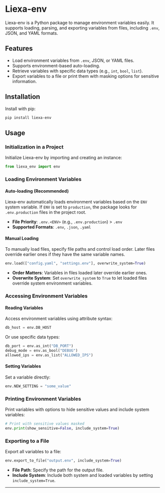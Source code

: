 # Liexa-env

Liexa-env is a Python package to manage environment variables easily. It supports loading, parsing, and exporting variables from files, including `.env`, JSON, and YAML formats.

## Features

- Load environment variables from `.env`, JSON, or YAML files.
- Supports environment-based auto-loading.
- Retrieve variables with specific data types (e.g., `int`, `bool`, `list`).
- Export variables to a file or print them with masking options for sensitive information.

## Installation

Install with pip:

```bash
pip install liexa-env
```

## Usage

### Initialization in a Project

Initialize Liexa-env by importing and creating an instance:

```python
from liexa_env import env
```

### Loading Environment Variables

#### Auto-loading (Recommended)

Liexa-env automatically loads environment variables based on the `ENV` system variable. If `ENV` is set to `production`, the package looks for `.env.production` files in the project root.

- **File Priority**: `.env.<ENV>` (e.g., `.env.production`) > `.env`
- **Supported Formats**: `.env`, `.json`, `.yaml`

#### Manual Loading

To manually load files, specify file paths and control load order. Later files override earlier ones if they have the same variable names.

```python
env.load(["config.yaml", "settings.env"], overwrite_system=True)
```

- **Order Matters**: Variables in files loaded later override earlier ones.
- **Overwrite System**: Set `overwrite_system` to `True` to let loaded files override system environment variables.

### Accessing Environment Variables

#### Reading Variables

Access environment variables using attribute syntax:

```python
db_host = env.DB_HOST
```

Or use specific data types:

```python
db_port = env.as_int("DB_PORT")
debug_mode = env.as_bool("DEBUG")
allowed_ips = env.as_list("ALLOWED_IPS")
```

#### Setting Variables

Set a variable directly:

```python
env.NEW_SETTING = "some_value"
```

### Printing Environment Variables

Print variables with options to hide sensitive values and include system variables:

```python
# Print with sensitive values masked
env.print(show_sensitive=False, include_system=True)
```

### Exporting to a File

Export all variables to a file:

```python
env.export_to_file("output.env", include_system=True)
```

- **File Path**: Specify the path for the output file.
- **Include System**: Include both system and loaded variables by setting `include_system=True`.

---
